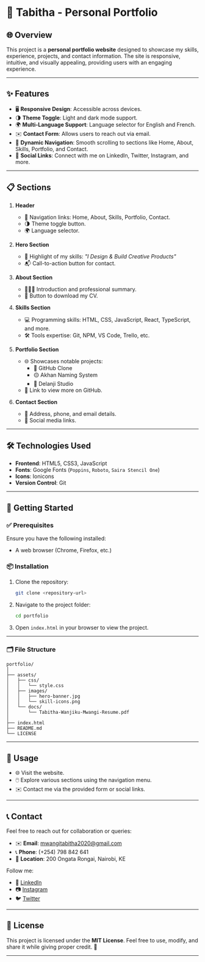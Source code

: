 
# 🌟 Tabitha - Personal Portfolio

## 🌐 Overview

This project is a **personal portfolio website** designed to showcase my skills, experience, projects, and contact information. The site is responsive, intuitive, and visually appealing, providing users with an engaging experience.  

---

## ✨ Features

- 🖥️ **Responsive Design**: Accessible across devices.  
- 🌗 **Theme Toggle**: Light and dark mode support.  
- 🌍 **Multi-Language Support**: Language selector for English and French.  
- ✉️ **Contact Form**: Allows users to reach out via email.  
- 🎯 **Dynamic Navigation**: Smooth scrolling to sections like Home, About, Skills, Portfolio, and Contact.  
- 🔗 **Social Links**: Connect with me on LinkedIn, Twitter, Instagram, and more.  

---

## 📋 Sections

1. **Header**  
   - 📌 Navigation links: Home, About, Skills, Portfolio, Contact.  
   - 🌗 Theme toggle button.  
   - 🌍 Language selector.  

2. **Hero Section**  
   - 🌟 Highlight of my skills: *"I Design & Build Creative Products"*  
   - 📬 Call-to-action button for contact.  

3. **About Section**  
   - 👩🏽‍💻 Introduction and professional summary.  
   - 📄 Button to download my CV.  

4. **Skills Section**  
   - 💻 Programming skills: HTML, CSS, JavaScript, React, TypeScript, and more.  
   - 🛠️ Tools expertise: Git, NPM, VS Code, Trello, etc.  

5. **Portfolio Section**  
   - 🌐 Showcases notable projects:  
     - 🖤 GitHub Clone  
     - 🟡 Akhan Naming System  
     - 🎨 Delanji Studio  
   - 🔗 Link to view more on GitHub.  

6. **Contact Section**  
   - 📍 Address, phone, and email details.  
   - 🔗 Social media links.  

---

## 🛠️ Technologies Used

- **Frontend**: HTML5, CSS3, JavaScript  
- **Fonts**: Google Fonts (`Poppins`, `Roboto`, `Saira Stencil One`)  
- **Icons**: Ionicons  
- **Version Control**: Git  

---

## 🚀 Getting Started

### ✅ Prerequisites

Ensure you have the following installed:  
- A web browser (Chrome, Firefox, etc.)  

### 📦 Installation

1. Clone the repository:  
   ```bash
   git clone <repository-url>
   ```
2. Navigate to the project folder:  
   ```bash
   cd portfolio
   ```
3. Open `index.html` in your browser to view the project.  

---

### 🗂️ File Structure

```
portfolio/
│
├── assets/
│   ├── css/
│   │   └── style.css
│   ├── images/
│   │   ├── hero-banner.jpg
│   │   └── skill-icons.png
│   └── docs/
│       └── Tabitha-Wanjiku-Mwangi-Resume.pdf
│
├── index.html
├── README.md
└── LICENSE
```

---

## 🎯 Usage

- 🌐 Visit the website.  
- 🖱️ Explore various sections using the navigation menu.  
- ✉️ Contact me via the provided form or social links.  

---

## 📞 Contact  

Feel free to reach out for collaboration or queries:  
- ✉️ **Email**: [mwangitabitha2020@gmail.com](mailto:mwangitabitha2020@gmail.com)  
- 📞 **Phone**: (+254) 798 842 641  
- 📍 **Location**: 200 Ongata Rongai, Nairobi, KE  

Follow me:  
- 💼 [LinkedIn](https://www.linkedin.com/in/tabitha-wanjiku-mwangi-a563661b2/)  
- 📷 [Instagram](https://www.instagram.com/pipiphibi/)  
- 🐦 [Twitter](https://twitter.com/wanjiku_ta78928)  

---

## 📜 License  

This project is licensed under the **MIT License**. Feel free to use, modify, and share it while giving proper credit. 💖  

---
